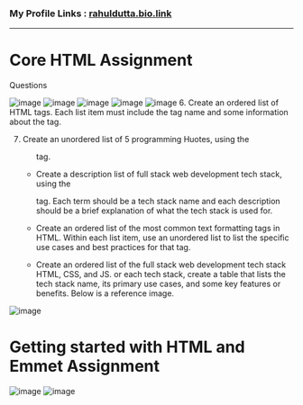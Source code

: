 ### My Profile Links : [rahuldutta.bio.link](https://rahuldutta.bio.link)

---

# Core HTML Assignment

Questions

![image](https://github.com/irahuldutta02/pw-skills-fswd-2.0-assignments/assets/78687135/e85e6657-bded-4558-bcf5-16cf75424ce1)
![image](https://github.com/irahuldutta02/pw-skills-fswd-2.0-assignments/assets/78687135/f7c5d253-e65d-4a67-84b8-ca3cb60c7929)
![image](https://github.com/irahuldutta02/pw-skills-fswd-2.0-assignments/assets/78687135/592f01e8-cb58-45e8-ae50-0ec0bfb012e2)
![image](https://github.com/irahuldutta02/pw-skills-fswd-2.0-assignments/assets/78687135/a67e8b0c-dd74-4b55-a989-97a86a18b67f)
![image](https://github.com/irahuldutta02/pw-skills-fswd-2.0-assignments/assets/78687135/7f20696e-4680-4999-92bb-6150b24b44b5)
6. Create an ordered list of HTML tags. Each list item must include the tag name and some information
about the tag.

7. Create an unordered list of 5 programming Huotes, using the <ul> tag.
  
8. Create a description list of full stack web development tech stack, using the <dl> tag. Each term
should be a tech stack name and each description should be a brief explanation of what the tech
stack is used for.
  
9. Create an ordered list of the most common text formatting tags in HTML. Within each list item, use an
unordered list to list the specific use cases and best practices for that tag.
  
10. Create an ordered list of the full stack web development tech stack HTML, CSS, and JS. or each tech
stack, create a table that lists the tech stack name, its primary use cases, and some key features or
benefits. Below is a reference image.
  
![image](https://github.com/irahuldutta02/pw-skills-fswd-2.0-assignments/assets/78687135/fbac6f73-6187-4448-ab59-b79b450a9770)




# Getting started with HTML and Emmet Assignment
  
  
  ![image](https://github.com/irahuldutta02/pw-skills-fswd-2.0-assignments/assets/78687135/17231c50-55fd-451c-91e6-c7ba19269149)
![image](https://github.com/irahuldutta02/pw-skills-fswd-2.0-assignments/assets/78687135/55f6b846-271d-4566-a6c9-d82ad485dd90)



